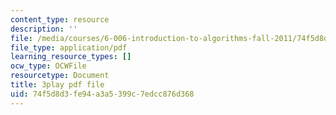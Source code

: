 ```yaml
---
content_type: resource
description: ''
file: /media/courses/6-006-introduction-to-algorithms-fall-2011/74f5d8d3fe94a3a5399c7edcc876d368_9bkvws_vqLU.pdf
file_type: application/pdf
learning_resource_types: []
ocw_type: OCWFile
resourcetype: Document
title: 3play pdf file
uid: 74f5d8d3-fe94-a3a5-399c-7edcc876d368
---
```

